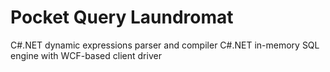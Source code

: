 Pocket Query Laundromat
================

C#.NET dynamic expressions parser and compiler
C#.NET in-memory SQL engine with WCF-based client driver
